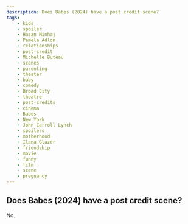 ```yaml
---
description: Does Babes (2024) have a post credit scene?
tags: 
    - kids
    - spoiler
    - Hasan Minhaj
    - Pamela Adlon
    - relationships
    - post-credit
    - Michelle Buteau
    - scenes
    - parenting
    - theater
    - baby
    - comedy
    - Broad City
    - theatre
    - post-credits
    - cinema
    - Babes
    - New York
    - John Carroll Lynch
    - spoilers
    - motherhood
    - Ilana Glazer
    - friendship
    - movie
    - funny
    - film
    - scene
    - pregnancy
---
```


## Does Babes (2024) have a post credit scene?

No.
